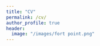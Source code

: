 ```yaml
---
title: "CV"
permalink: /cv/
author_profile: true
header:
  image: "/images/fort point.png"
---
```


<!--Get the samples from https://www.adobe.com/go/pdfembedapi_samples-->
<!DOCTYPE html>
<html>
<head>
 <title>Adobe Document Services PDF Embed API Sample</title>
 <meta charset="utf-8"/>
 <meta http-equiv="X-UA-Compatible" content="IE=edge,chrome=1"/>
 <meta id="viewport" name="viewport" content="width=device-width, initial-scale=1"/>
</head>
<body style="margin: 0px">
 <div id="adobe-dc-view"></div>
 <script src="https://documentcloud.adobe.com/view-sdk/main.js"></script>
 <script type="text/javascript">
    document.addEventListener("adobe_dc_view_sdk.ready", function()
    {
        var adobeDCView = new AdobeDC.View({clientId: "adb1cc4555b24d9c823f920fb2731dce", divId: "adobe-dc-view"});
        adobeDCView.previewFile(
       {
          content:   {location: {url: "assets/Youngmin Ju Resume.pdf"}},
          metaData: {fileName: "Youngmin Ju Resume.pdf"}
       });
    });
 </script>
</body>
</html>
